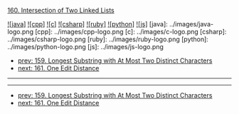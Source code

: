 [160. Intersection of Two Linked Lists](https://leetcode.com/problems/intersection-of-two-linked-lists/)

[![java]](../java/160-intersection-of-two-linked-lists.md)
[![cpp]](../cpp/160-intersection-of-two-linked-lists.md)
[![c]](../c/160-intersection-of-two-linked-lists.md)
[![csharp]](../csharp/160-intersection-of-two-linked-lists.md)
[![ruby]](../ruby/160-intersection-of-two-linked-lists.md)
[![python]](../python/160-intersection-of-two-linked-lists.md)
[![js]](../js/160-intersection-of-two-linked-lists.md)
[java]: ../images/java-logo.png
[cpp]: ../images/cpp-logo.png
[c]: ../images/c-logo.png
[csharp]: ../images/csharp-logo.png
[ruby]: ../images/ruby-logo.png
[python]: ../images/python-logo.png
[js]: ../images/js-logo.png

- [prev: 159. Longest Substring with At Most Two Distinct Characters](159-longest-substring-with-at-most-two-distinct-characters.md)
- [next: 161. One Edit Distance](161-one-edit-distance.md)

---



---

- [prev: 159. Longest Substring with At Most Two Distinct Characters](159-longest-substring-with-at-most-two-distinct-characters.md)
- [next: 161. One Edit Distance](161-one-edit-distance.md)
